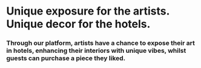 # Unique exposure for the artists. Unique decor for the hotels.

### Through our platform, artists have a chance to expose their art in hotels, enhancing their interiors with unique vibes, whilst guests can purchase a piece they liked.

